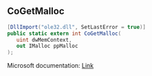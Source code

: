 ## CoGetMalloc

```csharp
[DllImport("ole32.dll", SetLastError = true)]
public static extern int CoGetMalloc(
   uint dwMemContext,
   out IMalloc ppMalloc
);
```

Microsoft documentation: [Link](https://docs.microsoft.com/en-us/windows/win32/api/combaseapi/nf-combaseapi-cogetmalloc)
